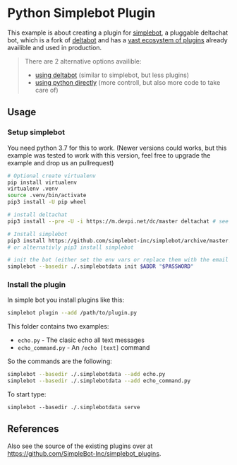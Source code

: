 # Python Simplebot Plugin

This example is about creating a plugin for [simplebot](https://github.com/SimpleBot-Inc/simplebot),
a pluggable deltachat bot,
which is a fork of [deltabot](https://github.com/deltachat-bot/deltabot) and has a [vast ecosystem of plugins](https://github.com/SimpleBot-Inc/simplebot_plugins) already availible and used in production.

> There are 2 alternative options availible:
>
> - [using deltabot](../python_deltabot_plugin) (similar to simplebot, but less plugins)
> - [using python directly](../python) (more controll, but also more code to take care of)

## Usage

### Setup simplebot

You need python 3.7 for this to work. (Newer versions could works, but this example was tested to work with this version, feel free to upgrade the example and drop us an pullrequest)

```sh
# Optional create virtualenv
pip install virtualenv
virtualenv .venv
source .venv/bin/activate
pip3 install -U pip wheel

# install deltachat
pip3 install --pre -U -i https://m.devpi.net/dc/master deltachat # see https://github.com/deltachat/deltachat-core-rust/tree/master/python if it doesn't work for instructions on how to install it from source)

# Install simplebot
pip3 install https://github.com/simplebot-inc/simplebot/archive/master.zip
# or alternativly pip3 install simplebot

# init the bot (either set the env vars or replace them with the email credentials the bot should use)
simplebot --basedir ./.simplebotdata init $ADDR "$PASSWORD"
```

### Install the plugin

In simple bot you install plugins like this:

```sh
simplebot plugin --add /path/to/plugin.py
```

This folder contains two examples:

- `echo.py` - The clasic echo all text messages
- `echo_command.py` - An `/echo [text]` command

So the commands are the following:

```sh
simplebot --basedir ./.simplebotdata --add echo.py
simplebot --basedir ./.simplebotdata --add echo_command.py
```

To start type:

```
simplebot --basedir ./.simplebotdata serve
```

## References

Also see the source of the existing plugins over at https://github.com/SimpleBot-Inc/simplebot_plugins.
